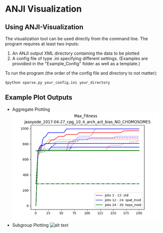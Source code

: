 # ANJI Visualization

## Using ANJI-Visualization
The visualization tool can be used directly from the command line. The program requires at least two inputs:
1. An ANJI output XML directory containing the data to be plotted
1. A config file of type .ini specifying different settings. (Examples are providied in the "Example_Config" folder as well as a template.)

To run the program (the order of the config file and directory to not matter):
```
$python xparse.py your_config.ini your_directory
```

## Example Plot Outputs
* Aggregate Plotting
![alt text](/Example_Plots/aggregate_plots/jasoyode_2017-04-27_cpg_10_4_arch_act_bias_NO_CHOMOSOMES_Max_Fitness_aggregate.png "Aggregate Plot")
* Subgroup Plotting
![alt text](/Example_Plots/subrougp_plots/Max_Fitness_deviation.png "Subgroup Plot")
